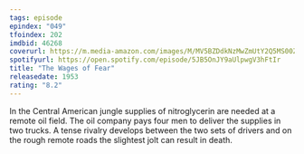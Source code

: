 ```yaml
---
tags: episode
epindex: "049"
tfoindex: 202
imdbid: 46268
coverurl: https://m.media-amazon.com/images/M/MV5BZDdkNzMwZmUtY2Q5MS00ZmM2LWJhYjItYTBjMWY0MGM4MDRjXkEyXkFqcGdeQXVyNTA4NzY1MzY@._V1_SY300_CR1,0,202,300_.jpg
spotifyurl: https://open.spotify.com/episode/5JB5OnJY9aUlpwgV3hFtIr
title: "The Wages of Fear"
releasedate: 1953
rating: "8.2"
---
```


In the Central American jungle supplies of nitroglycerin are needed at a remote oil field. The oil company pays four men to deliver the supplies in two trucks. A tense rivalry develops between the two sets of drivers and on the rough remote roads the slightest jolt can result in death.